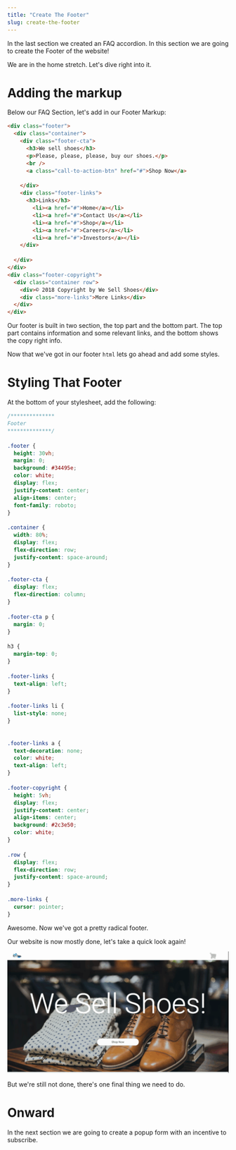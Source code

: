 ```yaml
---
title: "Create The Footer"
slug: create-the-footer
---
```

In the last section we created an FAQ accordion. In this section we are going to create the Footer of the website!

We are in the home stretch. Let's dive right into it.

# Adding the markup
Below our FAQ Section, let's add in our Footer Markup:

```HTML
<div class="footer">
  <div class="container">
    <div class="footer-cta">
      <h3>We sell shoes</h3>
      <p>Please, please, please, buy our shoes.</p>
      <br />
      <a class="call-to-action-btn" href="#">Shop Now</a>

    </div>
    <div class="footer-links">
      <h3>Links</h3>
        <li><a href="#">Home</a></li>
        <li><a href="#">Contact Us</a></li>
        <li><a href="#">Shop</a></li>
        <li><a href="#">Careers</a></li>
        <li><a href="#">Investors</a></li>
    </div>

  </div>
</div>
<div class="footer-copyright">
  <div class="container row">
    <div>© 2018 Copyright by We Sell Shoes</div>
    <div class="more-links">More Links</div>
  </div>
</div>

```
Our footer is built in two section, the top part and the bottom part. The top part contains information and some relevant links, and the bottom shows the copy right info.

Now that we've got in our footer `html` lets go ahead and add some styles.

# Styling That Footer

At the bottom of your stylesheet, add the following:

```CSS
/**************
Footer
**************/

.footer {
  height: 30vh;
  margin: 0;
  background: #34495e;
  color: white;
  display: flex;
  justify-content: center;
  align-items: center;
  font-family: roboto;
}

.container {
  width: 80%;
  display: flex;
  flex-direction: row;
  justify-content: space-around;
}

.footer-cta {
  display: flex;
  flex-direction: column;
}

.footer-cta p {
  margin: 0;
}

h3 {
  margin-top: 0;
}

.footer-links {
  text-align: left;
}

.footer-links li {
  list-style: none;
}


.footer-links a {
  text-decoration: none;
  color: white;
  text-align: left;
}

.footer-copyright {
  height: 5vh;
  display: flex;
  justify-content: center;
  align-items: center;
  background: #2c3e50;
  color: white;
}

.row {
  display: flex;
  flex-direction: row;
  justify-content: space-around;
}

.more-links {
  cursor: pointer;
}
```  

Awesome. Now we've got a pretty radical footer.

Our website is now mostly done, let's take a quick look again!

![We Sell Shoes](images/shoes.gif "We Sell Shoes")

But we're still not done, there's one final thing we need to do.

# Onward

In the next section we are going to create a popup form with an incentive to subscribe.   
